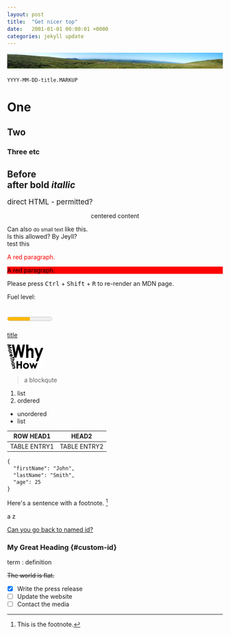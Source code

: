 ```yaml
---
layout: post
title:  "Get nicer top"
date:   2001-01-01 00:00:01 +0000
categories: jekyll update
---
```

![image](/images/PembsHills.gif)

`YYYY-MM-DD-title.MARKUP`
#  One  
## Two
### Three etc
Before <br> 
after **bold** *itallic*
---

<big> direct HTML - permitted?</big>
<p align="center">centered content</p>
Can also <small> do small text </small> like this.

<div id="named"> Is this allowed?  By Jeyll?</div>
<div> <blink> test this</blink></div>

<p style="color:red;">A red paragraph.</p>

<p style="background-color:red; color:black">A red paragraph.</p>

<p>Please press <kbd>Ctrl</kbd> + <kbd>Shift</kbd> + <kbd>R</kbd> to re-render an MDN page.</p>
<label for="fuel">Fuel level:</label>

<meter id="fuel"
       min="0" max="100"
       low="33" high="66" optimum="80"
       value="50">
    at 50/100
</meter>
---
[title](https://www.example.com)

![alt text](/NonProcessed/WhyMoreThanHow85x60.png)

>a blockqute
>
1. list
2. ordered

- unordered
- list

|ROW HEAD1 |HEAD2|
|---|---|
|TABLE ENTRY1|TABLE ENTRY2|


```
{
  "firstName": "John",
  "lastName": "Smith",
  "age": 25
}
```
Here's a sentence with a footnote. [^1]

a
z

[Can you go back to named id?](#named)
### My Great Heading {#custom-id}
term
: definition

~~The world is flat.~~

[^1]: This is the footnote.

- [x] Write the press release
- [ ] Update the website
- [ ] Contact the media